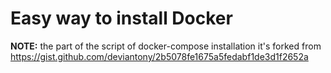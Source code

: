 # Easy way to install Docker

**NOTE:** the part of the script of docker-compose installation it's forked from https://gist.github.com/deviantony/2b5078fe1675a5fedabf1de3d1f2652a

